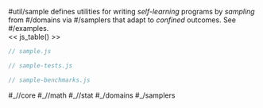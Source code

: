 #util/sample defines utilities for writing _self-learning_ programs by _sampling_ from #/domains via #/samplers that adapt to _confined_ outcomes. See #/examples.  
<< js_table() >>

```js_removed:sample.js
// sample.js
```

```js_removed:sample-tests.js
// sample-tests.js
```

```js_removed:sample-benchmarks.js
// sample-benchmarks.js
```

<p> #_//core #_//math #_//stat #_/domains #_/samplers